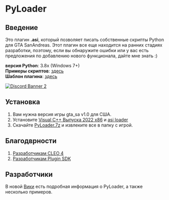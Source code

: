 # PyLoader

## Введение

Это плагин **.asi**, который позволяет писать собственные скрипты Python для GTA SanAndreas.  Этот плагин все еще находится на ранних стадиях разработки, поэтому, если вы обнаружите ошибки или у вас есть предложения по добавлению нового функционала, дайте мне знать :) 

**версия Python**: 3.8x \(Windows 7+\)  
**Примеры скриптов**: [здесь](https://github.com/user-grinch/PyLoaderSA/tree/master/examples)  
**Шаблон плагина**: [здесь](https://github.com/user-grinch/PyLoaderSA/tree/plugin-template)  

[![Discord Banner 2](https://discordapp.com/api/guilds/689515979847237649/widget.png?style=banner2)](https://discord.com/invite/ZzW7kmf)

## Установка

1. Вам нужна версия игры gta_sa v1.0 для США.
2. Установите [Visual C++ Выпуска 2022 x86](https://aka.ms/vs/17/release/vc_redist.x86.exe) и [asi loader](https://www.gtagarage.com/mods/show.php?id=21709)
3. Скачайте [PyLoader.7z](https://github.com/user-grinch/PyLoaderSA/releases) и извлеките все в папку с игрой.

## Благодврности

1. [Разработчикам CLEO 4](https://github.com/cleolibrary/CLEO4)
2. [ Разработчикам Plugin SDK](https://github.com/DK22Pac/plugin-sdk)


## Разработчики

В новой [Вики](https://github.com/TheFantomKiller420/PyLoaderSa-rus-local/wiki)
 есть подробная информация о PyLoader, а также несколько примеров.

